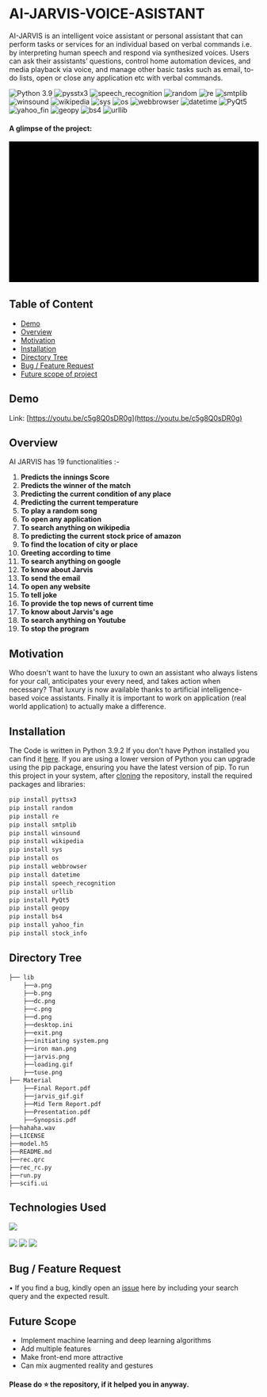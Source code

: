# AI-JARVIS-VOICE-ASISTANT
AI-JARVIS is an intelligent voice assistant or personal assistant that can perform tasks or services for an individual based on verbal commands i.e. by interpreting human speech and respond via synthesized voices. Users can ask their assistants’ questions, control home automation devices, and media playback via voice, and manage other basic tasks such as email, to-do lists, open or close any application etc with verbal commands.

![Python 3.9](https://img.shields.io/badge/Python-3.9-brightgreen.svg) 
![pysstx3](https://img.shields.io/badge/Library-pysstx3-orange.svg)
![speech_recognition](https://img.shields.io/badge/Library-speech_recognition-blue.svg)
![random](https://img.shields.io/badge/Library-random-red.svg)
![re](https://img.shields.io/badge/Library-re-yellow.svg)
![smtplib](https://img.shields.io/badge/Library-smtplib-pink.svg)
![winsound](https://img.shields.io/badge/Library-winsound-brown.svg)
![wikipedia](https://img.shields.io/badge/Library-wikipedia-white.svg)
![sys](https://img.shields.io/badge/Library-sys-black.svg)
![os](https://img.shields.io/badge/Library-os-violet.svg)
![webbrowser](https://img.shields.io/badge/Library-webbrowser-red.svg)
![datetime](https://img.shields.io/badge/Library-datetime-green.svg)
![PyQt5](https://img.shields.io/badge/Library-PyQt5-orange.svg)
![yahoo_fin](https://img.shields.io/badge/Library-yahoo_fin-purple.svg)
![geopy](https://img.shields.io/badge/Library-geopy-pink.svg)
![bs4](https://img.shields.io/badge/Library-bs4-yellow.svg)
![urllib](https://img.shields.io/badge/Library-urllib-orange.svg)

#### A glimpse of the project:
 ![GIF](Material/jarvis_gif.gif)

## Table of Content
  * [Demo](#demo)
  * [Overview](#overview)
  * [Motivation](#motivation)
  * [Installation](#installation)
  * [Directory Tree](#directory-tree)
  * [Bug / Feature Request](#bug---feature-request)
  * [Future scope of project](#future-scope)

## Demo
Link: [https://youtu.be/c5g8Q0sDR0g](https://youtu.be/c5g8Q0sDR0g)

## Overview
AI JARVIS has 19 functionalities :-
1) **Predicts the innings Score**
2) **Predicts the winner of the match**
3) **Predicting the current condition of any place**
4) **Predicting the current temperature**
5) **To play a random song**
6) **To open any application**
7) **To search anything on wikipedia**
8) **To predicting the current stock price of amazon**
9) **To find the location of city or place**
10) **Greeting according to time**
11) **To search anything on google**
12) **To know about Jarvis**
13) **To send the email**
14) **To open any website**
15) **To tell joke**
16) **To provide the top news of current time**
17) **To know about Jarvis's age**
18) **To search anything on Youtube**
19) **To stop the program**





## Motivation
Who doesn't want to have the luxury to own an assistant who always listens for your call, anticipates your every need, and takes action when necessary? That luxury is now available thanks to artificial intelligence-based voice assistants. Finally it is important to work on application (real world application) to actually make a difference.

## Installation
The Code is written in Python 3.9.2 If you don't have Python installed you can find it [here](https://www.python.org/downloads/). If you are using a lower version of Python you can upgrade using the pip package, ensuring you have the latest version of pip. To run this project in your system, after [cloning](https://www.howtogeek.com/451360/how-to-clone-a-github-repository/) the repository, install the required packages and libraries:
```bash
pip install pyttsx3
pip install random
pip install re
pip install smtplib
pip install winsound
pip install wikipedia
pip install sys
pip install os
pip install webbrowser
pip install datetime
pip install speech_recognition
pip install urllib
pip install PyQt5
pip install geopy
pip install bs4
pip install yahoo_fin
pip install stock_info
```

## Directory Tree 
```
├── lib
    ├──a.png
    ├──b.png
    ├──dc.png
    ├──c.png
    ├──d.png
    ├──desktop.ini
    ├──exit.png
    ├──initiating system.png
    ├──iron man.png
    ├──jarvis.png
    ├──loading.gif
    ├──tuse.png
├── Material
    ├──Final Report.pdf
    ├──jarvis_gif.gif
    ├──Mid Term Report.pdf
    ├──Presentation.pdf
    ├──Synopsis.pdf
├──hahaha.wav
├──LICENSE
├──model.h5
├──README.md
├──rec.qrc
├──rec_rc.py
├──run.py
├──scifi.ui
```

## Technologies Used

![](https://forthebadge.com/images/badges/made-with-python.svg)

[<img target="_blank" src="https://flask.palletsprojects.com/en/1.1.x/_images/flask-logo.png" width=170>](https://flask.palletsprojects.com/en/1.1.x/) 
[<img target="_blank" src="https://number1.co.za/wp-content/uploads/2017/10/gunicorn_logo-300x85.png" width=280>](https://gunicorn.org) 
[<img target="_blank" src="https://scikit-learn.org/stable/_static/scikit-learn-logo-small.png" width=200>](https://scikit-learn.org/stable/) 

## Bug / Feature Request
• If you find a bug, kindly open an [issue](https://github.com/SuryanshNaugraiya/AI-JARVIS/issues) here by including your search query and the expected result.<br />

## Future Scope
* Implement machine learning and deep learning algorithms
* Add multiple features
* Make front-end more attractive
* Can mix augmented reality and gestures

#### Please do ⭐ the repository, if it helped you in anyway.

